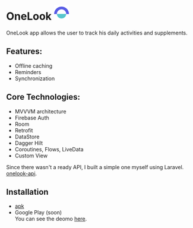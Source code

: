 # OneLook ![brand logo](/docs/ic_brand_logo.png)

OneLook app allows the user to track his daily activities and supplements.

## Features:
* Offline caching
* Reminders
* Synchronization


## Core Technologies:
* MVVVM architecture
* Firebase Auth
* Room
* Retrofit
* DataStore
* Dagger Hilt
* Coroutines, Flows, LiveData
* Custom View

Since there wasn't a ready API, I built a simple one myself using Laravel. [onelook-api](https://onelook-api.fly.dev/api/).


## Installation
* [apk](/app/release/app-release.apk)
* Google Play (soon)<br/>
You can see the deomo [here](https://www.behance.net/gallery/174897871/OneLook).